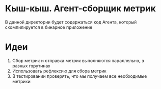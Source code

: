 # Кыш-кыш. Агент-сборщик метрик

В данной директории будет содержаться код Агента, который скомпилируется в бинарное приложение

# Идеи

1. Сбор метрик и отправка метрик выполняются параллельно, в разных горутинах
2. Использовать рефлексию для сбора метрик
3. В тестировании проверять, что мы получаем все необходимые метрики
